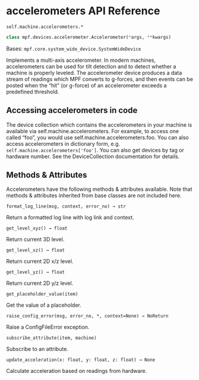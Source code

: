 # accelerometers API Reference

`self.machine.accelerometers.*`

``` python
class mpf.devices.accelerometer.Accelerometer(*args, **kwargs)
```

Bases: `mpf.core.system_wide_device.SystemWideDevice`

Implements a multi-axis accelerometer. In modern machines, accelerometers can be used for tilt detection and to detect whether a machine is properly leveled. The accelerometer device produces a data stream of readings which MPF converts to g-forces, and then events can be posted when the “hit” (or g-force) of an accelerometer exceeds a predefined threshold.

## Accessing accelerometers in code

The device collection which contains the accelerometers in your machine is available via self.machine.accelerometers. For example, to access one called “foo”, you would use self.machine.accelerometers.foo. You can also access accelerometers in dictionary form, e.g. `self.machine.accelerometers['foo']`. You can also get devices by tag or hardware number. See the DeviceCollection documentation for details.

## Methods & Attributes

Accelerometers have the following methods & attributes available. Note that methods & attributes inherited from base classes are not included here.

`format_log_line(msg, context, error_no) → str`

Return a formatted log line with log link and context.

`get_level_xyz() → float`

Return current 3D level.

`get_level_xz() → float`

Return current 2D x/z level.

`get_level_yz() → float`

Return current 2D y/z level.

`get_placeholder_value(item)`

Get the value of a placeholder.

`raise_config_error(msg, error_no, *, context=None) → NoReturn`

Raise a ConfigFileError exception.

`subscribe_attribute(item, machine)`

Subscribe to an attribute.

`update_acceleration(x: float, y: float, z: float) → None`

Calculate acceleration based on readings from hardware.

